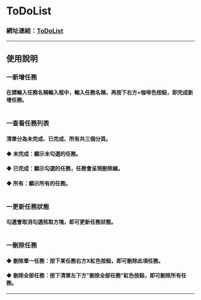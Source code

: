 # ToDoList
### 網址連結：[ToDoList](https://cyut107.github.io/)
<hr>

## 使用說明
### 一新增任務
#### 在請輸入任務名稱輸入框中，輸入任務名稱，再按下右方+咖啡色按鈕，即完成新增任務。<br><br>  
### 一查看任務列表 
#### 清單分為未完成、已完成、所有共三個分頁。
#### ◆ 未完成：顯示未勾選的任務。
#### ◆ 已完成：顯示勾選的任務，任務會呈現刪除線。
#### ◆ 所有：顯示所有的任務。<br><br>  
### 一更新任務狀態
#### 勾選會取消勾選核取方塊，即可更新任務狀態。<br><br> 
### 一刪除任務 
#### ◆ 刪除單一任務：按下某任務右方X紅色按鈕，即可刪除此項任務。
#### ◆ 刪除全部任務：按下清單左下方"刪除全部任務"紅色按鈕，即可刪除所有任務。
<hr>
